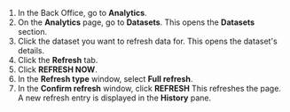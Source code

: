 1. In the Back Office, go to **Analytics**.
2. On the **Analytics** page, go to **Datasets**.
  This opens the **Datasets** section.
3. Click the dataset you want to refresh data for.
   This opens the dataset's details.
4. Click the **Refresh** tab.
5. Click **REFRESH NOW**.
6. In the **Refresh type** window, select **Full refresh**.
7. In the **Confirm refresh** window, click **REFRESH**
  This refreshes the page. A new refresh entry is displayed in the **History** pane.  
